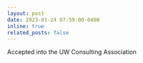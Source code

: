 ```yaml
---
layout: post
date: 2023-01-24 07:59:00-0400
inline: true
related_posts: false
---
```


Accepted into the UW Consulting Association